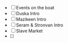 - [ ] Events on the boat
- [ ] Duska Intro
- [ ] Mazikeen Intro
- [ ] Seram & Stronvan Intro
- [ ] Slave Market
- [ ] 